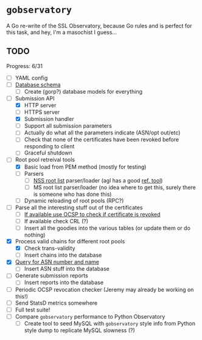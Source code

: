 # `gobservatory`

A Go re-write of the SSL Observatory, because Go rules and is perfect for this task, and
hey, I'm a masochist I guess...

## TODO

Progress: 6/31

- [ ] YAML config
- [ ] [Database schema](https://github.com/rolandshoemaker/gobservatory/blob/master/schema.sql)
  - [ ] Create (gorp?) database models for everything
- [ ] Submission API
  - [x] HTTP server
  - [ ] HTTPS server
  - [x] Submission handler
  - [ ] Support all submission parameters
  - [ ] Actually do what all the parameters indicate (ASN/opt out/etc)
  - [ ] Check that none of the certificates have been revoked before responding to client
  - [ ] Graceful shutdown
- [ ] Root pool retreival tools
  - [x] Basic load from PEM method (mostly for testing)
  - [ ] Parsers
    - [ ] [NSS root list](https://hg.mozilla.org/mozilla-central/raw-file/tip/security/nss/lib/ckfw/builtins/certdata.txt) parser/loader (agl has a good [ref. tool](https://github.com/agl/extract-nss-root-certs))
    - [ ] MS root list parser/loader (no idea where to get this, surely there is someone who has done this)
  - [ ] Dynamic reloading of root pools (RPC?)
- [ ] Parse all the interesting stuff out of the certificates
  - [ ] [If available use OCSP to check if certificate is revoked](https://github.com/rolandshoemaker/gobservatory/blob/master/external/ocspChecker/ocsp.go)
  - [ ] If available check CRL (?)
  - [ ] Insert all the goodies into the various tables (or update them or do nothing)
- [x] Process valid chains for different root pools
  - [x] Check trans-validity
  - [ ] Insert chains into the database
- [x] [Query for ASN number and name](https://github.com/rolandshoemaker/gobservatory/blob/master/external/asnFinder/asn.go)
  - [ ] Insert ASN stuff into the database
- [ ] Generate submission reports
  - [ ] Insert reports into the database
- [ ] Periodic OCSP revocation checker (Jeremy may already be working on this!)
- [ ] Send StatsD metrics somewhere
- [ ] Full test suite!
- [ ] Compare `gobservatory` performance to Python Observatory
  - [ ] Create tool to seed MySQL with `gobservatory` style info from Python style dump to replicate MySQL slowness (?)
